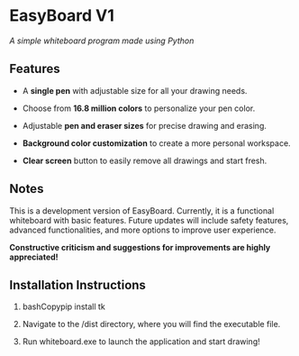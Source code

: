 **EasyBoard V1**
================

_A simple whiteboard program made using Python_

**Features**
------------

*   A **single pen** with adjustable size for all your drawing needs.
    
*   Choose from **16.8 million colors** to personalize your pen color.
    
*   Adjustable **pen and eraser sizes** for precise drawing and erasing.
    
*   **Background color customization** to create a more personal workspace.
    
*   **Clear screen** button to easily remove all drawings and start fresh.
    

**Notes**
---------

This is a development version of EasyBoard. Currently, it is a functional whiteboard with basic features. Future updates will include safety features, advanced functionalities, and more options to improve user experience.

**Constructive criticism and suggestions for improvements are highly appreciated!**

**Installation Instructions**
-----------------------------

1.  bashCopypip install tk
    
2.  Navigate to the /dist directory, where you will find the executable file.
    
3.  Run whiteboard.exe to launch the application and start drawing!
